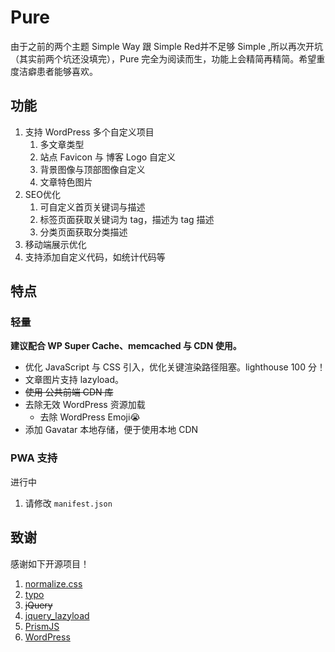# Pure
由于之前的两个主题 Simple Way 跟 Simple Red并不足够 Simple ,所以再次开坑（其实前两个坑还没填完），Pure 完全为阅读而生，功能上会精简再精简。希望重度洁癖患者能够喜欢。

## 功能

1. 支持 WordPress 多个自定义项目
   1. 多文章类型
   2. 站点 Favicon 与 博客 Logo 自定义
   3. 背景图像与顶部图像自定义
   4. 文章特色图片
2. SEO优化
   1. 可自定义首页关键词与描述
   2. 标签页面获取关键词为 tag，描述为 tag 描述
   3. 分类页面获取分类描述
3. 移动端展示优化
4. 支持添加自定义代码，如统计代码等

## 特点

### 轻量

**建议配合 WP Super Cache、memcached 与 CDN 使用。**

- 优化 JavaScript 与 CSS 引入，优化关键渲染路径阻塞。lighthouse 100 分！
- 文章图片支持 lazyload。
- <s>使用 公共前端 CDN 库</s>
- 去除无效 WordPress 资源加载
   - 去除 WordPress Emoji😭
- 添加 Gavatar 本地存储，便于使用本地 CDN

### PWA 支持
进行中

1. 请修改 `manifest.json`


## 致谢

感谢如下开源项目！

1. [normalize.css](https://github.com/necolas/normalize.css)
2. [typo](https://typo.sofi.sh/)
3. <s>jQuery</s>
4. [jquery_lazyload](https://github.com/tuupola/jquery_lazyload)
5. [PrismJS](http://prismjs.com)
6. [WordPress]()